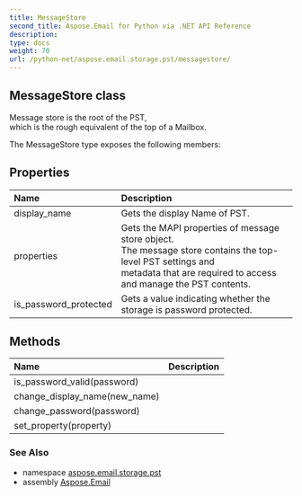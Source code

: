 ```yaml
---
title: MessageStore
second_title: Aspose.Email for Python via .NET API Reference
description: 
type: docs
weight: 70
url: /python-net/aspose.email.storage.pst/messagestore/
---
```


## MessageStore class

Message store is the root of the PST, <br/>            which is the rough equivalent of the top of a Mailbox.

The MessageStore type exposes the following members:
## Properties
| Name | Description |
| :- | :- |
|display_name|Gets the display Name of PST.|
|properties|Gets the MAPI properties of message store object. <br/>            The message store contains the top-level PST settings and <br/>            metadata that are required to access and manage the PST contents.|
|is_password_protected|Gets a value indicating whether the storage is password protected.|
## Methods
| Name | Description |
| :- | :- |
|is_password_valid(password)|  |
|change_display_name(new_name)|  |
|change_password(password)|  |
|set_property(property)|  |

### See Also

* namespace [aspose.email.storage.pst](/python-net/aspose.email.storage.pst/)
* assembly [Aspose.Email](/python-net/)

